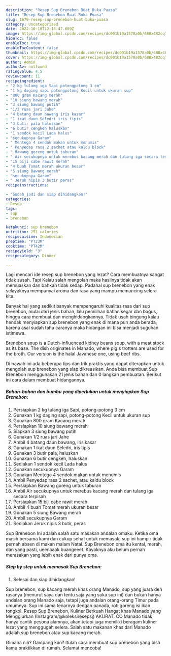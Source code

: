 ```yaml
---
description: "Resep Sup Brenebon Buat Buka Puasa"
title: "Resep Sup Brenebon Buat Buka Puasa"
slug: 1679-resep-sup-brenebon-buat-buka-puasa
category: Uncategorized
date: 2022-10-10T12:15:47.689Z
image: https://img-global.cpcdn.com/recipes/dc001b19a1578a0b/680x482cq70/sup-brenebon-foto-resep-utama.jpg
hideToc: false
enableToc: true
enableTocContent: false
thumbnail: https://img-global.cpcdn.com/recipes/dc001b19a1578a0b/680x482cq70/sup-brenebon-foto-resep-utama.jpg
cover: https://img-global.cpcdn.com/recipes/dc001b19a1578a0b/680x482cq70/sup-brenebon-foto-resep-utama.jpg
author: Admin
authorAv: notfound
ratingvalue: 4.5
reviewcount: 11
recipeingredient:
- "2 kg tulang iga Sapi potongpotong 3 cm"
- "1 kg daging sapi potongpotong Kecil untuk ukuran sup"
- "800 gram Kacang merah"
- "10 siung bawang merah"
- "3 siung bawang putih"
- "1/2 ruas jari Jahe"
- "4 batang daun bawang iris kasar"
- "1 ikat daun Seledri iris tipis"
- "3 butir pala haluskan"
- "6 butir cengkeh haluskan"
- "1 sendok kecil Lada halus"
- "secukupnya Garam"
- " Mentega 4 sendok makan untuk menumis"
- " Penyedap rasa 2 sachet atau kaldu block"
- " Bawang goreng untuk taburan"
- " Air secukupnya untuk merebus kacang merah dan tulang iga secara terpisah"
- "15 biji cabe rawit merah"
- "4 buah Tomat merah ukuran besar"
- "5 siung Bawang merah"
- "secukupnya Garam"
- " Jeruk nipis 3 butir peras"
recipeinstructions:

- "Sudah jadi dan siap dihidangkan!"
categories:
- Resep
tags:
- sup
- brenebon

katakunci: sup brenebon 
nutrition: 251 calories
recipecuisine: Indonesian
preptime: "PT23M"
cooktime: "PT42M"
recipeyield: "3"
recipecategory: Dinner

---
```



Lagi mencari ide resep sup brenebon yang lezat? Cara membuatnya sangat tidak susah. Tapi Kalau salah mengolah maka hasilnya tidak akan memuaskan dan bahkan tidak sedap. Padahal sup brenebon yang enak selayaknya mempunyai aroma dan rasa yang mampu memancing selera kita.


Banyak hal yang sedikit banyak mempengaruhi kualitas rasa dari sup brenebon, mulai dari jenis bahan, lalu pemilihan bahan segar dan bagus, hingga cara membuat dan menghidangkannya. Tidak usah bingung kalau hendak menyiapkan sup brenebon yang enak di mana pun anda berada, karena asal sudah tahu caranya maka hidangan ini bisa menjadi suguhan istimewa.

Brenebon soup is a Dutch-influenced kidney beans soup, with a meat stock as its base. The dish originates in Manado, where pig&#39;s trotters are used for the broth. Our version is the halal Javanese one, using beef ribs.


Di bawah ini ada beberapa tips dan trik praktis yang dapat diterapkan untuk mengolah sup brenebon yang siap dikreasikan. Anda bisa membuat Sup Brenebon menggunakan 21 jenis bahan dan 0 langkah pembuatan. Berikut ini cara dalam membuat hidangannya.

<!--inarticleads1-->

##### Bahan-bahan dan bumbu yang diperlukan untuk menyiapkan Sup Brenebon:

1. Persiapkan 2 kg tulang iga Sapi, potong-potong 3 cm
1. Gunakan 1 kg daging sapi, potong-potong Kecil untuk ukuran sup
1. Gunakan 800 gram Kacang merah
1. Persiapkan 10 siung bawang merah
1. Siapkan 3 siung bawang putih
1. Gunakan 1/2 ruas jari Jahe
1. Ambil 4 batang daun bawang, iris kasar
1. Gunakan 1 ikat daun Seledri, iris tipis
1. Gunakan 3 butir pala, haluskan
1. Gunakan 6 butir cengkeh, haluskan
1. Sediakan 1 sendok kecil Lada halus
1. Gunakan secukupnya Garam
1. Gunakan  Mentega 4 sendok makan untuk menumis
1. Ambil  Penyedap rasa 2 sachet, atau kaldu block
1. Persiapkan  Bawang goreng untuk taburan
1. Ambil  Air secukupnya untuk merebus kacang merah dan tulang iga secara terpisah
1. Persiapkan 15 biji cabe rawit merah
1. Ambil 4 buah Tomat merah ukuran besar
1. Gunakan 5 siung Bawang merah
1. Ambil secukupnya Garam
1. Sediakan  Jeruk nipis 3 butir, peras


Sup Brenebon Ini adalah salah satu masakan andalan omaku. Ketika oma masih bersama kami dan cukup sehat untuk memasak, sup ini hampir tidak pernah absen di makan malam Natal. Sup Brenebon oma itu kental, merah, dan yang pasti, ueenaaak buangeeet. Kayaknya aku belum pernah merasakan yang lebih enak dari punya oma. 

<!--inarticleads2-->

##### Step by step untuk memasak Sup Brenebon:


1. Selesai dan siap dihidangkan!

Sup brenebon, sup kacang merah khas orang Manado, sup yang juara deh rasanya (menurut saya dan tentu saja yang suka sup ini) dan bukan hanya andalan orang Manado saja, tetapi juga andalan orang-orang Timur pada umumnya. Sup ini sama tenarnya dengan panada, roti goreng isi ikan tongkol. Resep Sup Brenebon, Kuliner Berkuah Hangat khas Manado yang Menggiurkan (Instagram/@koleksiresepsj) AKURAT. CO Manado tidak hanya cantik pesona alamnya, akan tetapi juga memiliki beragam kuliner lezat yang menggugah selera. Salah satu makanan khas dari Manado adalah sup brenebon atau sup kacang merah. 

Gimana nih? Gampang kan? Itulah cara membuat sup brenebon yang bisa kamu praktikkan di rumah. Selamat mencoba!
